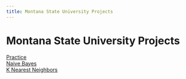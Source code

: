 ```yaml
---
title: Montana State University Projects
---
```

<h1>Montana State University Projects</h1>

[Practice](/projects/practice.md)\
[Naive Bayes](/projects/msu/csci_447/naive_bayes.md)\
[K Nearest Neighbors](/projects/msu/csci_447/k_nearest_neighbors.md)
